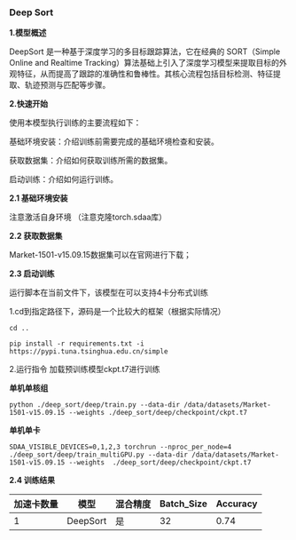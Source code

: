 ###  Deep Sort

**1.模型概述** 

DeepSort 是一种基于深度学习的多目标跟踪算法，它在经典的 SORT（Simple Online and Realtime Tracking）算法基础上引入了深度学习模型来提取目标的外观特征，从而提高了跟踪的准确性和鲁棒性。其核心流程包括目标检测、特征提取、轨迹预测与匹配等步骤。

**2.快速开始**

使用本模型执行训练的主要流程如下：

基础环境安装：介绍训练前需要完成的基础环境检查和安装。

获取数据集：介绍如何获取训练所需的数据集。

启动训练：介绍如何运行训练。

**2.1 基础环境安装**

注意激活自身环境
（注意克隆torch.sdaa库）

**2.2 获取数据集**


Market-1501-v15.09.15数据集可以在官网进行下载；


**2.3 启动训练**

运行脚本在当前文件下，该模型在可以支持4卡分布式训练

1.cd到指定路径下，源码是一个比较大的框架（根据实际情况）

    cd ..

    pip install -r requirements.txt -i https://pypi.tuna.tsinghua.edu.cn/simple

2.运行指令
加载预训练模型ckpt.t7进行训练

**单机单核组**

    python ./deep_sort/deep/train.py --data-dir /data/datasets/Market-1501-v15.09.15 --weights ./deep_sort/deep/checkpoint/ckpt.t7

**单机单卡**

    SDAA_VISIBLE_DEVICES=0,1,2,3 torchrun --nproc_per_node=4 ./deep_sort/deep/train_multiGPU.py --data-dir /data/datasets/Market-1501-v15.09.15 --weights  ./deep_sort/deep/checkpoint/ckpt.t7 

**2.4 训练结果**

| 加速卡数量 | 模型      | 混合精度   | Batch_Size | Accuracy |
|---|---|---|---|---|
|1 | DeepSort  | 是  | 32 | 0.74 |